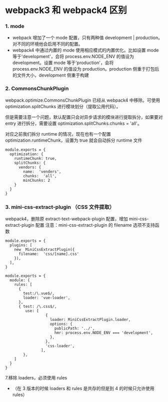 # webpack3 和 webpack4 区别

### 1. mode

- webpack 增加了一个 mode 配置，只有两种值 development | production。对不同的环境他会启用不同的配置。
- webpack4 中通过内置的 mode 使用相应模式的内置优化。比如设置 mode 等于'development'，会将 process.env.NODE_ENV 的值设为 development。设置 mode 等于'production'，会将 process.env.NODE_ENV 的值设为 production。production 侧重于打包后的文件大小，development 侧重于构建

### 2. CommonsChunkPlugin

webpack.optimize.CommonsChunkPlugin 已经从 webpack4 中移除。可使用 optimization.splitChunks 进行模块划分（提取公用代码）。

但是需要注意一个问题，默认配置只会对异步请求的模块进行提取拆分，如果要对 entry 进行拆分，需要设置 optimization.splitChunks.chunks = 'all'。

对应之前我们拆分 runtime 的情况，现在也有一个配置 optimization.runtimeChunk，设置为 true 就会自动拆分 runtime 文件

```
module.exports = {
  optimization: {
    runtimeChunk: true,
    splitChunks: {
      vendors: {
        name:  'venders',
        chunks:  'all',
        minChunks: 2
    }
  }
}
```

### 3. mini-css-extract-plugin （CSS 文件提取）

webpack4，删除原 extract-text-webpack-plugin 配置，增加 mini-css-extract-plugin 配置
注意：mini-css-extract-plugin 的 filename 选项不支持函数

```
module.exports = {
  plugins: [
    new  MiniCssExtractPlugin({
      filename:  'css/[name].css'
    }),
  ],
}

module.exports = {
  module: {
    rules: [
      {
        test:/\.vue$/,
        loader: 'vue-loader',
      },
      { test: /\.css$/,
         use: [
                  {
                    loader: MiniCssExtractPlugin.loader,
                    options: {
                      publicPath: '../',
                      hmr: process.env.NODE_ENV === 'development',
                    },
                  },
                  'css-loader',
                ],
        },
    ]
  }
}
```

7.移除 loaders，必须使用 rules
- （在 3 版本的时候 loaders 和 rules 是共存的但是到 4 的时候只允许使用 rules）
